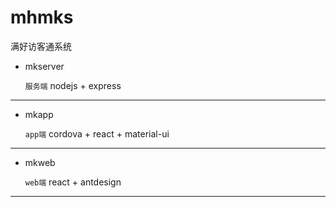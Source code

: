# mhmks

满好访客通系统

* mkserver

  `服务端`
  nodejs + express

***
* mkapp   

  `app端`
  cordova + react + material-ui

***
* mkweb 
  
  `web端`
  react + antdesign

***
  
